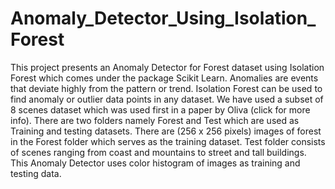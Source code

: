 # Anomaly_Detector_Using_Isolation_Forest
This project presents an Anomaly Detector for Forest dataset using Isolation Forest
which comes under the package Scikit Learn. Anomalies are events that deviate
highly from the pattern or trend. Isolation Forest can be used to find anomaly or
outlier data points in any dataset. We have used a subset of 8 scenes dataset which
was used first in a paper by Oliva (click for more info). There are two folders
namely Forest and Test which are used as Training and testing datasets. There are
(256 x 256 pixels) images of forest in the Forest folder which serves as the training
dataset. Test folder consists of scenes ranging from coast and mountains to street
and tall buildings. This Anomaly Detector uses color histogram of images as
training and testing data.

